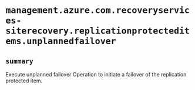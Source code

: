 # `management.azure.com.recoveryservices-siterecovery.replicationprotecteditems.unplannedfailover`

## `summary`
Execute unplanned failover Operation to initiate a failover of the replication protected item.


